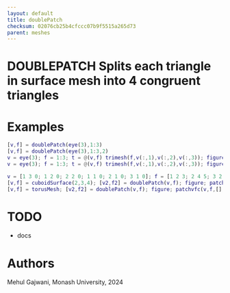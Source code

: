 ```yaml
---
layout: default
title: doublePatch
checksum: 02076cb25b4cfccc07b9f5515a265d73
parent: meshes
---
```



 
# DOUBLEPATCH Splits each triangle in surface mesh into 4 congruent triangles
 
# Examples
```matlab
[v,f] = doublePatch(eye(3),1:3)
[v,f] = doublePatch(eye(3),1:3,2)
v = eye(3); f = 1:3; t = @(v,f) trimesh(f,v(:,1),v(:,2),v(:,3)); figure; t(v,f); [v,f] = doublePatch(v,f); hold on; t(v,f);
v = eye(3); f = 1:3; t = @(v,f) trimesh(f,v(:,1),v(:,2),v(:,3)); figure; t(v,f); [v,f] = doublePatch(v,f,4); hold on; t(v,f);
```
```matlab
v = [1 3 0; 1 2 0; 2 2 0; 1 1 0; 2 1 0; 3 1 0]; f = [1 2 3; 2 4 5; 3 2 5; 3 5 6]; [v2,f2] = doublePatch(v,f); figure; patchvfc(v,f,[],'LineStyle', '--', 'FaceAlpha', 0,'LineWidth',2); hold on; patchvfc(v2,f2); axis equal tight;
[v,f] = cuboidSurface(2,3,4); [v2,f2] = doublePatch(v,f); figure; patchvfc(v,f,[],'LineStyle', '--', 'FaceAlpha', 0,'LineWidth',2); hold on; patchvfc(v2,f2); axis equal tight;
[v,f] = torusMesh; [v2,f2] = doublePatch(v,f); figure; patchvfc(v,f,[],'LineStyle', '--', 'FaceAlpha', 0,'LineWidth',2); hold on; patchvfc(v2,f2); axis equal tight;
```
 
# TODO
-  docs 
 
# Authors

Mehul Gajwani, Monash University, 2024

